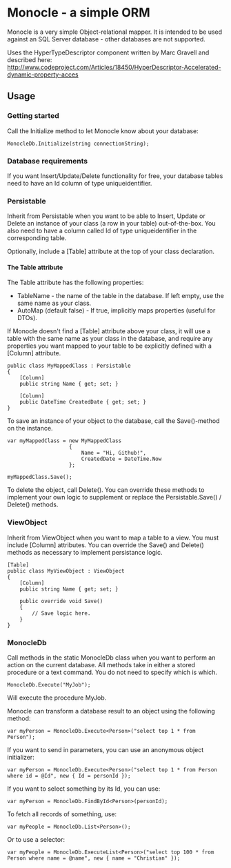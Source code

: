 ﻿Monocle - a simple ORM
=====

Monocle is a very simple Object-relational mapper. It is intended to be used against an SQL Server database - other databases are not supported.

Uses the HyperTypeDescriptor component written by Marc Gravell and described here: http://www.codeproject.com/Articles/18450/HyperDescriptor-Accelerated-dynamic-property-acces

## Usage

### Getting started

Call the Initialize method to let Monocle know about your database:

    MonocleDb.Initialize(string connectionString);

### Database requirements

If you want Insert/Update/Delete functionality for free, your database tables need to have an Id column of type uniqueidentifier.

### Persistable

Inherit from Persistable when you want to be able to Insert, Update or Delete an instance of your class (a row in your table) out-of-the-box. You also need to have a column called Id of type uniqueidentifier in the corresponding table.

Optionally, include a [Table] attribute at the top of your class declaration. 

#### The Table attribute

The Table attribute has the following properties:

 * TableName - the name of the table in the database. If left empty, use the same name as your class.
 * AutoMap (default false) - If true, implicitly maps properties (useful for DTOs).

If Monocle doesn't find a [Table] attribute above your class, it will use a table with the same name as your class in the database, and require any properties you want mapped to your table to be explicitly
defined with a [Column] attribute.

    public class MyMappedClass : Persistable
    {
        [Column]
        public string Name { get; set; }

		[Column]
		public DateTime CreatedDate { get; set; }
    }

To save an instance of your object to the database, call the Save()-method on the instance. 
	
	var myMappedClass = new MyMappedClass
						{
							Name = "Hi, Github!",
							CreatedDate = DateTime.Now
						};

	myMappedClass.Save();

To delete the object, call Delete(). You can override these methods to implement your own logic to supplement or replace the Persistable.Save() / Delete() methods.

### ViewObject

Inherit from ViewObject when you want to map a table to a view. You must include [Column] attributes. You can override the Save() and Delete() methods as necessary to implement persistance logic.

    [Table]
    public class MyViewObject : ViewObject
    {
        [Column]
        public string Name { get; set; }

        public override void Save()
        {
            // Save logic here.
        }
    }

### MonocleDb

Call methods in the static MonocleDb class when you want to perform an action on the current database. All methods take in either a stored procedure or a text command. You do not need to specify which is which.

    MonocleDb.Execute("MyJob");

Will execute the procedure MyJob.

Monocle can transform a database result to an object using the following method:

    var myPerson = MonocleDb.Execute<Person>("select top 1 * from Person");

If you want to send in parameters, you can use an anonymous object initializer: 

    var myPerson = MonocleDb.Execute<Person>("select top 1 * from Person where id = @Id", new { Id = personId });

If you want to select something by its Id, you can use:

    var myPerson = MonocleDb.FindById<Person>(personId);

To fetch all records of something, use:

	var myPeople = MonocleDb.List<Person>();

Or to use a selector:

	var myPeople = MonocleDb.ExecuteList<Person>("select top 100 * from Person where name = @name", new { name = "Christian" });

